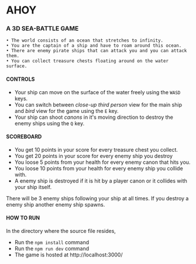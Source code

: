 # AHOY
### A 3D SEA-BATTLE GAME

    • The world consists of an ocean that stretches to infinity.
    • You are the captain of a ship and have to roam around this ocean.
    • There are enemy pirate ships that can attack you and you can attack them.
    • You can collect treasure chests floating around on the water surface.

#### CONTROLS
* Your ship can move on the surface of the water freely using the `WASD` keys.
* You can switch between *close-up third person* view for the main ship and *bird* view for the game using the `E` key.
* Your ship can shoot *canons* in it's moving direction to destroy the enemy ships using the `Q` key.

#### SCOREBOARD
* You get 10 points in your score for every treasure chest you collect.
* You get 20 points in your score for every enemy ship you destroy
* You loose 5 points from your health for every enemy canon that hits you.
* You loose 10 points from your health for every enemy ship you collide with.
* A enemy ship is destroyed if it is hit by a player canon or it collides with your ship itself.

There will be 3 enemy ships following your ship at all times. If you destroy a enemy ship another enemy ship spawns.

#### HOW TO RUN

In the directory where the source file resides,

* Run the `npm install` command
* Run the `npm run dev` command
* The game is hosted at http://localhost:3000/ 
